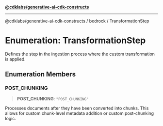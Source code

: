 [**@cdklabs/generative-ai-cdk-constructs**](../../../../README.md)

***

[@cdklabs/generative-ai-cdk-constructs](../../../../README.md) / [bedrock](../README.md) / TransformationStep

# Enumeration: TransformationStep

Defines the step in the ingestion process where the custom transformation is applied.

## Enumeration Members

### POST\_CHUNKING

> **POST\_CHUNKING**: `"POST_CHUNKING"`

Processes documents after they have been converted into chunks.
This allows for custom chunk-level metadata addition or custom post-chunking logic.
